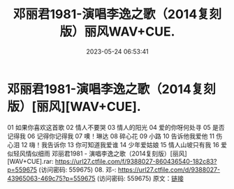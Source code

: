 ﻿---
title: 邓丽君1981-演唱李逸之歌（2014复刻版）丽风WAV+CUE.
date: 2023-05-24 06:53:41
categories: WAV车载音乐、镜像
tags: 华语中文
---
# 邓丽君1981-演唱李逸之歌（2014复刻版）[丽风][WAV+CUE].

01 如果你喜欢这首歌
02 情人不要哭
03 情人的阳光
04 爱的你呀何处寻
05 是否记得我
06 记得你记得我
07 噢！琳达
08 碎心花
09 小路
10 告诉他我爱他
11 伤心泪
12 嗨！我告诉你
13 你可知道我爱谁
14 少年爱姑娘
15 情人山坡只有我
16 爱似轻风情似细雨
邓丽君1981 - 演唱李逸之歌（2014复刻版）[丽风][WAV+CUE].rar: https://url27.ctfile.com/f/9388027-860436540-182c83?p=559675
(访问密码: 559675)
08. 邓-: https://url27.ctfile.com/d/9388027-43965063-469c75?p=559675
(访问密码: 559675)
原文：[链接](https://blog.sina.com.cn/s/blog_1647c7e7601031207.html)